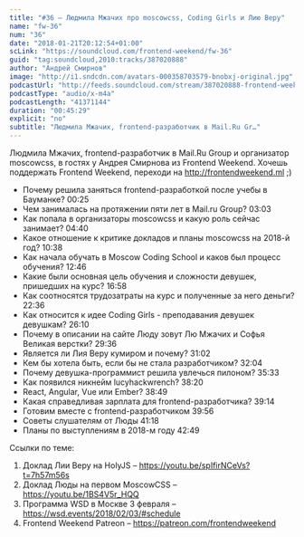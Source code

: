 ```yaml
---
title: "#36 – Людмила Мжачих про moscowcss, Coding Girls и Лию Веру"
name: "fw-36"
num: "36"
date: "2018-01-21T20:12:54+01:00"
scLink: "https://soundcloud.com/frontend-weekend/fw-36"
guid: "tag:soundcloud,2010:tracks/387020888"
author: "Андрей Смирнов"
image: "http://i1.sndcdn.com/avatars-000358703579-bnobxj-original.jpg"
podcastUrl: "http://feeds.soundcloud.com/stream/387020888-frontend-weekend-fw-36.m4a"
podcastType: "audio/x-m4a"
podcastLength: "41371144"
duration: "00:45:29"
explicit: "no"
subtitle: "Людмила Мжачих, frontend-разработчик в Mail.Ru Gr…"
---
```

Людмила Мжачих, frontend-разработчик в Mail.Ru Group и организатор moscowcss, в гостях у Андрея Смирнова из Frontend Weekend. Хочешь поддержать Frontend Weekend, переходи на http://frontendweekend.ml ;)

- Почему решила заняться frontend-разработкой после учебы в Бауманке? 00:25
- Чем занималась на протяжении пяти лет в Mail.ru Group? 03:03
- Как попала в организаторы moscowcss и какую роль сейчас занимает? 04:40
- Какое отношение к критике докладов и планы moscowcss на 2018-й год? 10:38
- Как начала обучать в Moscow Coding School и каков был процесс обучения? 12:46
- Какие были основная цель обучения и сложности девушек, пришедших на курс? 16:58
- Как соотносятся трудозатраты на курс и полученные за него деньги? 22:36
- Как относится к идее Coding Girls - преподавания девушек девушкам? 26:10
- Почему в описании на сайте Люду зовут Лю Мжачих и Софья Великая верстки? 29:36
- Является ли Лия Веру кумиром и почему? 31:02
- Кем бы хотела быть, если бы не стала разработчиком? 32:04
- Почему девушка-программист решила увлечься пилоном? 35:33
- Как появился никнейм lucyhackwrench? 38:20
- React, Angular, Vue или Ember? 38:49
- Какая справедливая зарплата для frontend-разработчика? 39:14
- Готовим вместе с frontend-разработчиком 39:56
- Советы слушателям от Люды 41:18
- Планы по выступлениям в 2018-м году 42:49

Ссылки по теме:
1) Доклад Лии Веру на HolyJS – https://youtu.be/spIfirNCeVs?t=7h57m56s
2) Доклад Люды на первом MoscowCSS – https://youtu.be/1BS4V5r_HQQ
3) Программа WSD в Москве 3 февраля – https://wsd.events/2018/02/03/#schedule
4) Frontend Weekend Patreon – https://patreon.com/frontendweekend